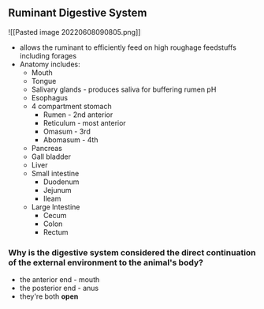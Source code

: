 ## Ruminant Digestive System
![[Pasted image 20220608090805.png]]
- allows the ruminant to efficiently feed on high roughage feedstuffs including forages
- Anatomy includes:
	- Mouth
	- Tongue
	- Salivary glands - produces saliva for buffering rumen pH
	- Esophagus
	- 4 compartment stomach
		- Rumen - 2nd anterior
		- Reticulum - most anterior
		- Omasum - 3rd
		- Abomasum - 4th
	- Pancreas
	- Gall bladder
	- Liver
	- Small intestine
		- Duodenum
		- Jejunum
		- Ileam
	- Large Intestine
		- Cecum
		- Colon
		- Rectum

### Why is the digestive system considered the direct continuation of the external environment to the animal's body?
- the anterior end - mouth
- the posterior end - anus
- they're both **open**
